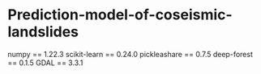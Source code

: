 # Prediction-model-of-coseismic-landslides
numpy == 1.22.3
scikit-learn == 0.24.0
pickleashare == 0.7.5
deep-forest == 0.1.5
GDAL == 3.3.1

